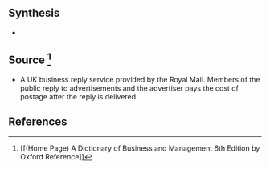 ## Synthesis
- 
## Source [^1]
- A UK business reply service provided by the Royal Mail. Members of the public reply to advertisements and the advertiser pays the cost of postage after the reply is delivered.
## References

[^1]: [[(Home Page) A Dictionary of Business and Management 6th Edition by Oxford Reference]]